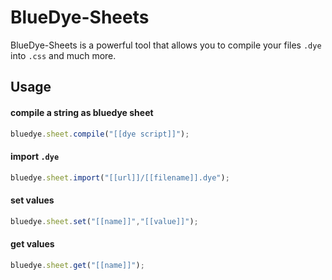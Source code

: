 # BlueDye-Sheets
BlueDye-Sheets is a powerful tool that allows you to compile your files `.dye` into `.css` and much more.
## Usage
#### compile a string as bluedye sheet
```javascript
bluedye.sheet.compile("[[dye script]]");
```
#### import `.dye`
```javascript
bluedye.sheet.import("[[url]]/[[filename]].dye");
```
#### set values
```javascript
bluedye.sheet.set("[[name]]","[[value]]");
```

#### get values
```javascript
bluedye.sheet.get("[[name]]");
```
